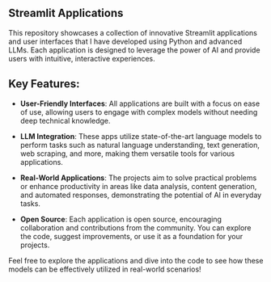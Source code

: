 ## Streamlit Applications 
 
This repository showcases a collection of innovative Streamlit applications and user interfaces that I have developed using Python and advanced LLMs. Each application is designed to leverage the power of AI and provide users with intuitive, interactive experiences.      
 
## Key Features: 

- **User-Friendly Interfaces**: All applications are built with a focus on ease of use, allowing users to engage with complex models without needing deep technical knowledge.
  
- **LLM Integration**: These apps utilize state-of-the-art language models to perform tasks such as natural language understanding, text generation, web scraping, and more, making them versatile tools for various applications. 
  
- **Real-World Applications**: The projects aim to solve practical problems or enhance productivity in areas like data analysis, content generation, and automated responses, demonstrating the potential of AI in everyday tasks. 
  
- **Open Source**: Each application is open source, encouraging collaboration and contributions from the community. You can explore the code, suggest improvements, or use it as a foundation for your projects.

Feel free to explore the applications and dive into the code to see how these models can be effectively utilized in real-world scenarios!
